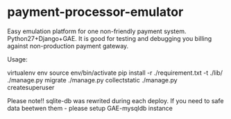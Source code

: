 # payment-processor-emulator
Easy emulation platform for one non-friendly payment system. Python27+Django+GAE. It is good for testing and debugging you billing against non-production payment gateway.

Usage:

virtualenv env
source env/bin/activate
pip install -r ./requirement.txt -t ./lib/
./manage.py migrate
./manage.py collectstatic
./manage.py createsuperuser

Please note!! sqlite-db was rewrited during each deploy.
If you need to safe data beetwen them - please setup GAE-mysqldb instance